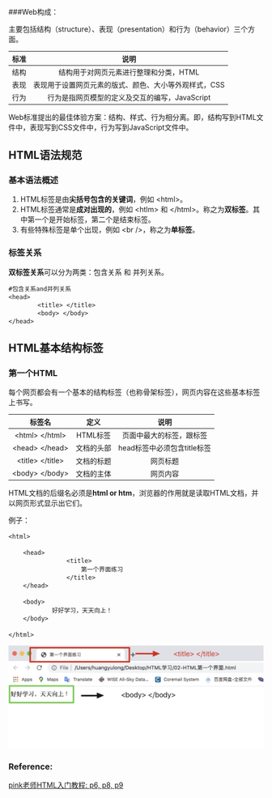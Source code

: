 
###Web构成：

主要包括结构（structure）、表现（presentation）和行为（behavior）三个方面。

| 标准 |                         说明                          |
| :--: | :---------------------------------------------------: |
| 结构 |        结构用于对网页元素进行整理和分类，HTML         |
| 表现 | 表现用于设置网页元素的版式、颜色、大小等外观样式，CSS |
| 行为 |    行为是指网页模型的定义及交互的编写，JavaScript     |

Web标准提出的最佳体验方案：结构、样式、行为相分离。即，结构写到HTML文件中，表现写到CSS文件中，行为写到JavaScript文件中。

## HTML语法规范

### 基本语法概述

1. HTML标签是由**尖括号包含的关键词**，例如 \<html>。
2. HTML标签通常是**成对出现的**，例如 \<htlm> 和 \</html>。称之为**双标签**。其中第一个是开始标签，第二个是结束标签。
3. 有些特殊标签是单个出现，例如 \<br />，称之为**单标签**。

### 标签关系

**双标签关系**可以分为两类：包含关系 和 并列关系。

```
#包含关系and并列关系
<head>
		<title> </title>
		<body> </body>
</head>
```

## HTML基本结构标签

### 第一个HTML

每个网页都会有一个基本的结构标签（也称骨架标签），网页内容在这些基本标签上书写。

|       标签名       |    定义    |            说明             |
| :----------------: | :--------: | :-------------------------: |
|  \<html> \</html>  |  HTML标签  |  页面中最大的标签，跟标签   |
|  \<head> \</head>  | 文档的头部 | head标签中必须包含title标签 |
| \<title> \</title> | 文档的标题 |          网页标题           |
|  \<body> \</body>  | 文档的主体 |          网页内容           |

HTML文档的后缀名必须是**html or htm**，浏览器的作用就是读取HTML文档，并以网页形式显示出它们。

例子：

```
<html>

    <head>
				<title>
					第一个界面练习
				</title>
    </head>
    
    <body>
			好好学习，天天向上！
    </body>

</html>
```

![02-HTML第一个界面](/02-HTML第一个界面.jpg)

### Reference:

 [pink老师HTML入门教程: p6, p8, p9](https://www.bilibili.com/video/BV14J4114768?from=search&seid=6436600299122927540)



